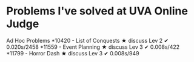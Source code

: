 Problems I've solved at UVA Online Judge
========================================
Ad Hoc Problems
*10420 - List of Conquests	 ★ discuss	Lev 2	 ✔ 0.020s/2458
*11559 - Event Planning	 ★ discuss	Lev 3	 ✔ 0.008s/422
*11799 - Horror Dash	 ★ discuss	Lev 3	 ✔ 0.008s/949